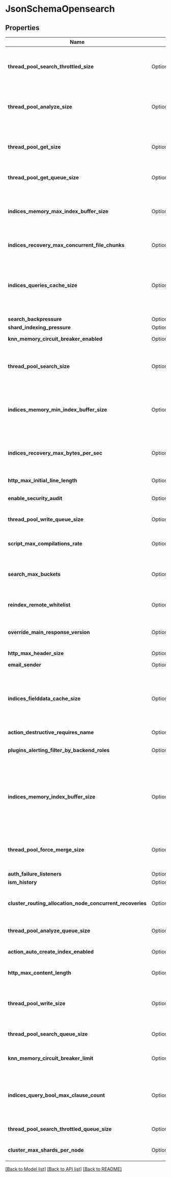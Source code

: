 # JsonSchemaOpensearch

## Properties

Name | Type | Description | Notes
------------ | ------------- | ------------- | -------------
**thread_pool_search_throttled_size** | Option<**u8**> | Size for the thread pool. See documentation for exact details. Do note this may have maximum value depending on CPU count - value is automatically lowered if set to higher than maximum value. | [optional]
**thread_pool_analyze_size** | Option<**u8**> | Size for the thread pool. See documentation for exact details. Do note this may have maximum value depending on CPU count - value is automatically lowered if set to higher than maximum value. | [optional]
**thread_pool_get_size** | Option<**u8**> | Size for the thread pool. See documentation for exact details. Do note this may have maximum value depending on CPU count - value is automatically lowered if set to higher than maximum value. | [optional]
**thread_pool_get_queue_size** | Option<**u16**> | Size for the thread pool queue. See documentation for exact details. | [optional]
**indices_memory_max_index_buffer_size** | Option<**u16**> | Absolute value. Default is unbound. Doesn't work without indices.memory.index_buffer_size. Maximum amount of heap used for query cache, an absolute indices.memory.index_buffer_size maximum hard limit. | [optional]
**indices_recovery_max_concurrent_file_chunks** | Option<**u8**> | Number of file chunks sent in parallel for each recovery. Defaults to 2. | [optional]
**indices_queries_cache_size** | Option<**u8**> | Percentage value. Default is 10%. Maximum amount of heap used for query cache. This is an expert setting. Too low value will decrease query performance and increase performance for other operations; too high value will cause issues with other OpenSearch functionality. | [optional]
**search_backpressure** | Option<[**models::SearchBackpressureSettings**](Search_Backpressure_Settings.md)> |  | [optional]
**shard_indexing_pressure** | Option<[**models::ShardIndexingBackPressureSettings**](Shard_indexing_back_pressure_settings.md)> |  | [optional]
**knn_memory_circuit_breaker_enabled** | Option<**bool**> | Enable or disable KNN memory circuit breaker. Defaults to true. | [optional]
**thread_pool_search_size** | Option<**u8**> | Size for the thread pool. See documentation for exact details. Do note this may have maximum value depending on CPU count - value is automatically lowered if set to higher than maximum value. | [optional]
**indices_memory_min_index_buffer_size** | Option<**u16**> | Absolute value. Default is 48mb. Doesn't work without indices.memory.index_buffer_size. Minimum amount of heap used for query cache, an absolute indices.memory.index_buffer_size minimal hard limit. | [optional]
**indices_recovery_max_bytes_per_sec** | Option<**u16**> | Limits total inbound and outbound recovery traffic for each node. Applies to both peer recoveries as well as snapshot recoveries (i.e., restores from a snapshot). Defaults to 40mb | [optional]
**http_max_initial_line_length** | Option<**u32**> | The max length of an HTTP URL, in bytes | [optional]
**enable_security_audit** | Option<**bool**> |  | [optional][default to false]
**thread_pool_write_queue_size** | Option<**u16**> | Size for the thread pool queue. See documentation for exact details. | [optional]
**script_max_compilations_rate** | Option<**String**> | Script compilation circuit breaker limits the number of inline script compilations within a period of time. Default is use-context | [optional]
**search_max_buckets** | Option<**u32**> | Maximum number of aggregation buckets allowed in a single response. OpenSearch default value is used when this is not defined. | [optional]
**reindex_remote_whitelist** | Option<**Vec<String>**> | Whitelisted addresses for reindexing. Changing this value will cause all OpenSearch instances to restart. | [optional]
**override_main_response_version** | Option<**bool**> | Compatibility mode sets OpenSearch to report its version as 7.10 so clients continue to work. Default is false | [optional]
**http_max_header_size** | Option<**u32**> | The max size of allowed headers, in bytes | [optional]
**email_sender** | Option<[**models::OpensearchEmailSenderSettings**](Opensearch_Email_Sender_Settings.md)> |  | [optional]
**indices_fielddata_cache_size** | Option<**u8**> | Relative amount. Maximum amount of heap memory used for field data cache. This is an expert setting; decreasing the value too much will increase overhead of loading field data; too much memory used for field data cache will decrease amount of heap available for other operations. | [optional]
**action_destructive_requires_name** | Option<**bool**> |  | [optional]
**plugins_alerting_filter_by_backend_roles** | Option<**bool**> | Enable or disable filtering of alerting by backend roles. Requires Security plugin. Defaults to false | [optional]
**indices_memory_index_buffer_size** | Option<**u8**> | Percentage value. Default is 10%. Total amount of heap used for indexing buffer, before writing segments to disk. This is an expert setting. Too low value will slow down indexing; too high value will increase indexing performance but causes performance issues for query performance. | [optional]
**thread_pool_force_merge_size** | Option<**u8**> | Size for the thread pool. See documentation for exact details. Do note this may have maximum value depending on CPU count - value is automatically lowered if set to higher than maximum value. | [optional]
**auth_failure_listeners** | Option<[**models::OpensearchSecurityPluginSettings**](Opensearch_Security_Plugin_Settings.md)> |  | [optional]
**ism_history** | Option<[**models::OpensearchIsmHistorySettings**](Opensearch_ISM_History_Settings.md)> |  | [optional]
**cluster_routing_allocation_node_concurrent_recoveries** | Option<**u8**> | How many concurrent incoming/outgoing shard recoveries (normally replicas) are allowed to happen on a node. Defaults to 2. | [optional]
**thread_pool_analyze_queue_size** | Option<**u16**> | Size for the thread pool queue. See documentation for exact details. | [optional]
**action_auto_create_index_enabled** | Option<**bool**> | Explicitly allow or block automatic creation of indices. Defaults to true | [optional]
**http_max_content_length** | Option<**u32**> | Maximum content length for HTTP requests to the OpenSearch HTTP API, in bytes. | [optional]
**thread_pool_write_size** | Option<**u8**> | Size for the thread pool. See documentation for exact details. Do note this may have maximum value depending on CPU count - value is automatically lowered if set to higher than maximum value. | [optional]
**thread_pool_search_queue_size** | Option<**u16**> | Size for the thread pool queue. See documentation for exact details. | [optional]
**knn_memory_circuit_breaker_limit** | Option<**u8**> | Maximum amount of memory that can be used for KNN index. Defaults to 50% of the JVM heap size. | [optional]
**indices_query_bool_max_clause_count** | Option<**u16**> | Maximum number of clauses Lucene BooleanQuery can have. The default value (1024) is relatively high, and increasing it may cause performance issues. Investigate other approaches first before increasing this value. | [optional]
**thread_pool_search_throttled_queue_size** | Option<**u16**> | Size for the thread pool queue. See documentation for exact details. | [optional]
**cluster_max_shards_per_node** | Option<**u16**> | Controls the number of shards allowed in the cluster per data node | [optional]

[[Back to Model list]](../README.md#documentation-for-models) [[Back to API list]](../README.md#documentation-for-api-endpoints) [[Back to README]](../README.md)


